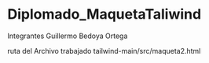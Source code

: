 # Diplomado_MaquetaTaliwind

Integrantes
Guillermo Bedoya Ortega

ruta del Archivo trabajado
tailwind-main/src/maqueta2.html
